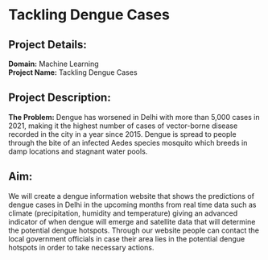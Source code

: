 # Tackling Dengue Cases
## Project Details:
**Domain:** Machine Learning           
**Project Name:** Tackling Dengue Cases

## Project Description:
**The Problem:**
Dengue has worsened in Delhi with more than 5,000 cases in 2021, making it the highest number of cases of vector-borne disease recorded in the city in a year since 2015. Dengue is spread to people through the bite of an infected Aedes species mosquito which breeds in damp locations and stagnant water pools.

## Aim:
We will create a dengue information website that shows the predictions of dengue cases in Delhi in the upcoming months from real time data such as climate (precipitation, humidity and temperature) giving an advanced indicator of when dengue will emerge and satellite data that will determine the potential dengue hotspots. Through our website people can contact the local government officials in case their area lies in the potential dengue hotspots in order to take necessary actions.

